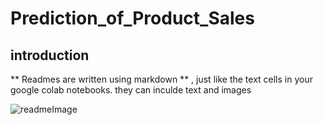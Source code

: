 # Prediction_of_Product_Sales
## introduction
** Readmes are written using markdown ** , just like the text cells in your google colab notebooks.
they can inculde text and images

![readmeImage](https://github.com/user-attachments/assets/a1062bcc-7fe1-4419-a816-3d39113e1598)
